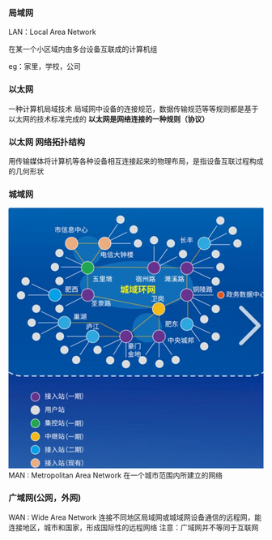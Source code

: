 ### 局域网

LAN：Local Area Network

在某一个小区域内由多台设备互联成的计算机组

eg：家里，学校，公司

### 以太网
一种计算机局域技术
局域网中设备的连接规范，数据传输规范等等规则都是基于以太网的技术标准完成的
**以太网是网络连接的一种规则（协议）**

### 以太网 网络拓扑结构
用传输媒体将计算机等各种设备相互连接起来的物理布局，是指设备互联过程构成的几何形状

### 城域网
 ![](../../img/beishang20250216171210198.png)
MAN : Metropolitan Area Network
在一个城市范围内所建立的网络

### 广域网(公网，外网)
WAN : Wide Area Network
连接不同地区局域网或城域网设备通信的远程网，能连接地区，城市和国家，形成国际性的远程网络
注意：广域网并不等同于互联网

